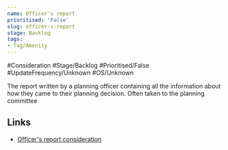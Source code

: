 ```yaml
---
name: Officer's report
prioritised: 'False'
slug: officer-s-report
stage: Backlog
tags:
- Tag/Amenity
---
```


#Consideration #Stage/Backlog #Prioritised/False #UpdateFrequency/Unknown #OS/Unknown

The report written by a planning officer containing all the information about how they came to their planning decision. Often taken to the planning committee

## Links

* [Officer's report consideration](https://design.planning.data.gov.uk/planning-consideration/officer-s-report)